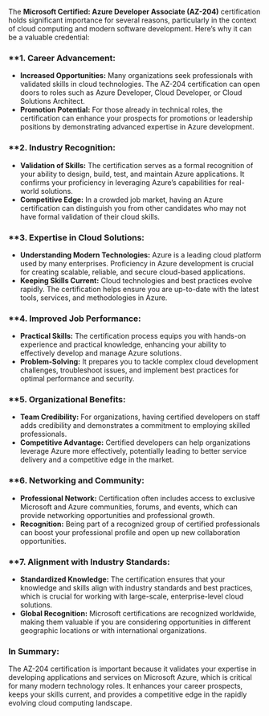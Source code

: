 The **Microsoft Certified: Azure Developer Associate (AZ-204)** certification holds significant importance for several reasons, particularly in the context of cloud computing and modern software development. Here’s why it can be a valuable credential:

### **1. **Career Advancement:**

- **Increased Opportunities:** Many organizations seek professionals with validated skills in cloud technologies. The AZ-204 certification can open doors to roles such as Azure Developer, Cloud Developer, or Cloud Solutions Architect.
- **Promotion Potential:** For those already in technical roles, the certification can enhance your prospects for promotions or leadership positions by demonstrating advanced expertise in Azure development.

### **2. **Industry Recognition:**

- **Validation of Skills:** The certification serves as a formal recognition of your ability to design, build, test, and maintain Azure applications. It confirms your proficiency in leveraging Azure’s capabilities for real-world solutions.
- **Competitive Edge:** In a crowded job market, having an Azure certification can distinguish you from other candidates who may not have formal validation of their cloud skills.

### **3. **Expertise in Cloud Solutions:**

- **Understanding Modern Technologies:** Azure is a leading cloud platform used by many enterprises. Proficiency in Azure development is crucial for creating scalable, reliable, and secure cloud-based applications.
- **Keeping Skills Current:** Cloud technologies and best practices evolve rapidly. The certification helps ensure you are up-to-date with the latest tools, services, and methodologies in Azure.

### **4. **Improved Job Performance:**

- **Practical Skills:** The certification process equips you with hands-on experience and practical knowledge, enhancing your ability to effectively develop and manage Azure solutions.
- **Problem-Solving:** It prepares you to tackle complex cloud development challenges, troubleshoot issues, and implement best practices for optimal performance and security.

### **5. **Organizational Benefits:**

- **Team Credibility:** For organizations, having certified developers on staff adds credibility and demonstrates a commitment to employing skilled professionals.
- **Competitive Advantage:** Certified developers can help organizations leverage Azure more effectively, potentially leading to better service delivery and a competitive edge in the market.

### **6. **Networking and Community:**

- **Professional Network:** Certification often includes access to exclusive Microsoft and Azure communities, forums, and events, which can provide networking opportunities and professional growth.
- **Recognition:** Being part of a recognized group of certified professionals can boost your professional profile and open up new collaboration opportunities.

### **7. **Alignment with Industry Standards:**

- **Standardized Knowledge:** The certification ensures that your knowledge and skills align with industry standards and best practices, which is crucial for working with large-scale, enterprise-level cloud solutions.
- **Global Recognition:** Microsoft certifications are recognized worldwide, making them valuable if you are considering opportunities in different geographic locations or with international organizations.

### **In Summary:**
The AZ-204 certification is important because it validates your expertise in developing applications and services on Microsoft Azure, which is critical for many modern technology roles. It enhances your career prospects, keeps your skills current, and provides a competitive edge in the rapidly evolving cloud computing landscape.